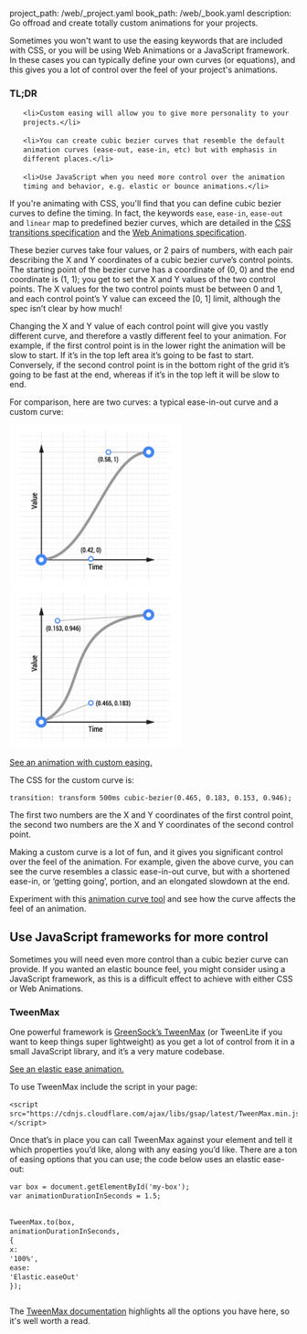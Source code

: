project_path: /web/_project.yaml
book_path: /web/_book.yaml
description: Go offroad and create totally custom animations for your projects.

<p class="intro">
  Sometimes you won't want to use the easing keywords that are included with CSS, or you will be using Web Animations or a JavaScript framework. In these cases you can typically define your own curves (or equations), and this gives you a lot of control over the feel of your project's animations.
</p>
















<div class="wf-highlight-list wf-highlight-list--learning" markdown="1">
  <h3 class="wf-highlight-list__title">TL;DR</h3>

  
  <ul class="wf-highlight-list__list">
    
    <li>Custom easing will allow you to give more personality to your projects.</li>
    
    <li>You can create cubic bezier curves that resemble the default animation curves (ease-out, ease-in, etc) but with emphasis in different places.</li>
    
    <li>Use JavaScript when you need more control over the animation timing and behavior, e.g. elastic or bounce animations.</li>
    
  </ul>
  
</div>



If you're animating with CSS, you'll find that you can define cubic bezier curves to define the timing. In fact, the keywords `ease`, `ease-in`, `ease-out` and `linear` map to predefined bezier curves, which are detailed in the [CSS transitions specification](http://www.w3.org/TR/css3-transitions/) and the [Web Animations specification](https://w3c.github.io/web-animations/#scaling-using-a-cubic-bezier-curve).

These bezier curves take four values, or 2 pairs of numbers, with each pair describing the X and Y coordinates of a cubic bezier curve’s control points.  The starting point of the bezier curve has a coordinate of (0, 0) and the end coordinate is (1, 1); you get to set the X and Y values of the two control points. The X values for the two control points must be between 0 and 1, and each control point’s Y value can exceed the [0, 1] limit, although the spec isn’t clear by how much!

Changing the X and Y value of each control point will give you vastly different curve, and therefore a vastly different feel to your animation. For example, if the first control point is in the lower right the animation will be slow to start. If it’s in the top left area it’s going to be fast to start. Conversely, if the second control point is in the bottom right of the grid it’s going to be fast at the end, whereas if it’s in the top left it will be slow to end.

For comparison, here are two curves: a typical ease-in-out curve and a custom curve:

<img src="imgs/ease-in-out-markers.png" style="display: inline; max-width: 300px" alt="Ease-in-out animation curve." />
<img src="imgs/custom.png" style="display: inline; max-width: 300px" alt="Custom animation curve." />

<a href="/web/resources/samples/fundamentals/design-and-ui/animations/box-move-custom-curve.html">See an animation with custom easing.</a>

The CSS for the custom curve is:

<div class="highlight"><pre><code class="language-css" data-lang="css"><span class="nt">transition</span><span class="o">:</span> <span class="nt">transform</span> <span class="nt">500ms</span> <span class="nt">cubic-bezier</span><span class="o">(</span><span class="nt">0</span><span class="nc">.465</span><span class="o">,</span> <span class="nt">0</span><span class="nc">.183</span><span class="o">,</span> <span class="nt">0</span><span class="nc">.153</span><span class="o">,</span> <span class="nt">0</span><span class="nc">.946</span><span class="o">);</span></code></pre></div>

The first two numbers are the X and Y coordinates of the first control point, the second two numbers are the X and Y coordinates of the second control point.

Making a custom curve is a lot of fun, and it gives you significant control over the feel of the animation. For example, given the above curve, you can see the curve resembles a classic ease-in-out curve, but with a shortened ease-in, or ‘getting going’, portion, and an elongated slowdown at the end.

Experiment with this <a href="/web/resources/samples/fundamentals/design-and-ui/animations/curve-playground.html">animation curve tool</a> and see how the curve affects the feel of an animation.

## Use JavaScript frameworks for more control

Sometimes you will need even more control than a cubic bezier curve can provide. If you wanted an elastic bounce feel, you might consider using a JavaScript framework, as this is a difficult effect to achieve with either CSS or Web Animations.

### TweenMax

One powerful framework is [GreenSock’s TweenMax](https://github.com/greensock/GreenSock-JS/tree/master/src/minified) (or TweenLite if you want to keep things super lightweight) as you get a lot of control from it in a small JavaScript library, and it’s a very mature codebase.

<a href="/web/resources/samples/fundamentals/design-and-ui/animations/box-move-elastic.html">See an elastic ease animation.</a>

To use TweenMax include the script in your page:

<div class="highlight"><pre><code class="language-html" data-lang="html"><span class="nt">&lt;script </span><span class="na">src=</span><span class="s">&quot;https://cdnjs.cloudflare.com/ajax/libs/gsap/latest/TweenMax.min.js&quot;</span><span class="nt">&gt;&lt;/script&gt;</span></code></pre></div>

Once that’s in place you can call TweenMax against your element and tell it which properties you’d like, along with any easing you’d like. There are a ton of easing options that you can use; the code below uses an elastic ease-out:

<div class="highlight"><pre><code class="language-javascript" data-lang="javascript"><span class="kd">var</span> <span class="nx">box</span> <span class="o">=</span> <span class="nb">document</span><span class="p">.</span><span class="nx">getElementById</span><span class="p">(</span><span class="s1">&#39;my-box&#39;</span><span class="p">);</span>
<span class="kd">var</span> <span class="nx">animationDurationInSeconds</span> <span class="o">=</span> <span class="mf">1.5</span><span class="p">;</span>

<span class="nx">TweenMax</span><span class="p">.</span><span class="nx">to</span><span class="p">(</span><span class="nx">box</span><span class="p">,</span> <span class="nx">animationDurationInSeconds</span><span class="p">,</span> <span class="p">{</span>
  <span class="nx">x</span><span class="o">:</span> <span class="s1">&#39;100%&#39;</span><span class="p">,</span>
  <span class="nx">ease</span><span class="o">:</span> <span class="s1">&#39;Elastic.easeOut&#39;</span>
<span class="p">});</span></code></pre></div>

The [TweenMax documentation](https://greensock.com/docs/#/HTML5/GSAP/TweenMax/) highlights all the options you have here, so it's well worth a read.




